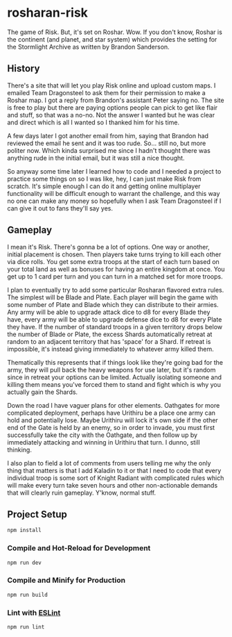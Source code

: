 # rosharan-risk

The game of Risk. But, it's set on Roshar. Wow. If you don't know, Roshar is the continent (and planet, and star system) which provides the setting for the Stormlight Archive as written by Brandon Sanderson.

## History

There's a site that will let you play Risk online and upload custom maps. I emailed Team Dragonsteel to ask them for their permission to make a Roshar map. I got a reply from Brandon's assistant Peter saying no. The site is free to play but there are paying options people can pick to get like flair and stuff, so that was a no-no. Not the answer I wanted but he was clear and direct which is all I wanted so I thanked him for his time.

A few days later I got another email from him, saying that Brandon had reviewed the email he sent and it was too rude. So... still no, but more politer now. Which kinda surprised me since I hadn't thought there was anything rude in the initial email, but it was still a nice thought.

So anyway some time later I learned how to code and I needed a project to practice some things on so I was like, hey, I can just make Risk from scratch. It's simple enough I can do it and getting online multiplayer functionality will be difficult enough to warrant the challenge, and this way no one can make any money so hopefully when I ask Team Dragonsteel if I can give it out to fans they'll say yes.

## Gameplay

I mean it's Risk. There's gonna be a lot of options. One way or another, initial placement is chosen. Then players take turns trying to kill each other via dice rolls. You get some extra troops at the start of each turn based on your total land as well as bonuses for having an entire kingdom at once. You get up to 1 card per turn and you can turn in a matched set for more troops.

I plan to eventually try to add some particular Rosharan flavored extra rules. The simplest will be Blade and Plate. Each player will begin the game with some number of Plate and Blade which they can distribute to their armies. Any army will be able to upgrade attack dice to d8 for every Blade they have, every army will be able to upgrade defense dice to d8 for every Plate they have. If the number of standard troops in a given territory drops below the number of Blade or Plate, the excess Shards automatically retreat at random to an adjacent territory that has 'space' for a Shard. If retreat is impossible, it's instead giving immediately to whatever army killed them.

Thematically this represents that if things look like they're going bad for the army, they will pull back the heavy weapons for use later, but it's random since in retreat your options can be limited. Actually isolating someone and killing them means you've forced them to stand and fight which is why you actually gain the Shards.

Down the road I have vaguer plans for other elements. Oathgates for more complicated deployment, perhaps have Urithiru be a place one army can hold and potentially lose. Maybe Urithiru will lock it's own side if the other end of the Gate is held by an enemy, so in order to invade, you must first successfully take the city with the Oathgate, and then follow up by immediately attacking and winning in Urithiru that turn. I dunno, still thinking.

I also plan to field a lot of comments from users telling me why the only thing that matters is that I add Kaladin to it or that I need to code that every individual troop is some sort of Knight Radiant with complicated rules which will make every turn take seven hours and other non-actionable demands that will clearly ruin gameplay. Y'know, normal stuff.

## Project Setup

```sh
npm install
```

### Compile and Hot-Reload for Development

```sh
npm run dev
```

### Compile and Minify for Production

```sh
npm run build
```

### Lint with [ESLint](https://eslint.org/)

```sh
npm run lint
```
